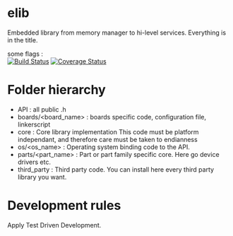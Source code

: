elib
====

Embedded library from memory manager to hi-level services.
Everything is in the title.

some flags :  
[![Build Status](https://travis-ci.org/ithinuel/elib.svg?branch=master)](https://travis-ci.org/ithinuel/elib) [![Coverage Status](https://coveralls.io/repos/ithinuel/elib/badge.png)](https://coveralls.io/r/ithinuel/elib)


Folder hierarchy
================
- API : all public .h
- boards/&lt;board_name> : boards specific code, configuration file, linkerscript
- core : Core library implementation
  This code must be platform independant, and therefore care must be taken to endianness
- os/&lt;os_name> : Operating system binding code to the API.
- parts/&lt;part_name> : Part or part family specific core.
  Here go device drivers etc.
- third_party : Third party code.
  You can install here every third party library you want.

Development rules
=================
Apply Test Driven Development.

